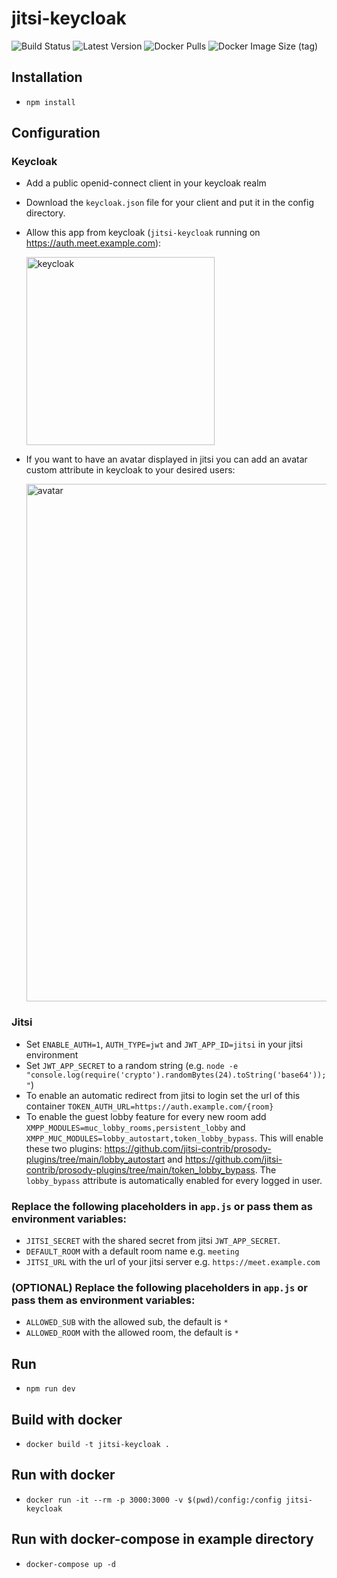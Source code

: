 # jitsi-keycloak

![Build Status](https://img.shields.io/github/actions/workflow/status/d3473r/jitsi-keycloak/docker-image.yml)
![Latest Version](https://img.shields.io/github/v/tag/d3473r/jitsi-keycloak?label=Latest%20Version)
![Docker Pulls](https://img.shields.io/docker/pulls/d3473r/jitsi-keycloak)
![Docker Image Size (tag)](https://img.shields.io/docker/image-size/d3473r/jitsi-keycloak/latest)

## Installation

- `npm install`

## Configuration

### Keycloak

- Add a public openid-connect client in your keycloak realm
- Download the `keycloak.json` file for your client and put it in the config directory.
- Allow this app from keycloak (`jitsi-keycloak` running on https://auth.meet.example.com):
  
  <img width="301" alt="keycloak" src="https://user-images.githubusercontent.com/10356892/120615016-20b79380-c458-11eb-86cf-a70864319aae.png">

- If you want to have an avatar displayed in jitsi you can add an avatar custom attribute in keycloak to your desired users:
  
  <img width="828" alt="avatar" src="https://user-images.githubusercontent.com/10356892/120669103-6e9bbe00-c48f-11eb-888e-c4da3011f8ea.png">

### Jitsi

- Set `ENABLE_AUTH=1`, `AUTH_TYPE=jwt` and `JWT_APP_ID=jitsi` in your jitsi environment
- Set `JWT_APP_SECRET` to a random string (e.g. `node -e "console.log(require('crypto').randomBytes(24).toString('base64'));"`)
- To enable an automatic redirect from jitsi to login set the url of this container `TOKEN_AUTH_URL=https://auth.example.com/{room}`
- To enable the guest lobby feature for every new room add `XMPP_MODULES=muc_lobby_rooms,persistent_lobby` and `XMPP_MUC_MODULES=lobby_autostart,token_lobby_bypass`. This will enable these two plugins: https://github.com/jitsi-contrib/prosody-plugins/tree/main/lobby_autostart and https://github.com/jitsi-contrib/prosody-plugins/tree/main/token_lobby_bypass. The `lobby_bypass` attribute is automatically enabled for every logged in user.

### Replace the following placeholders in `app.js` or pass them as environment variables:

- `JITSI_SECRET` with the shared secret from jitsi `JWT_APP_SECRET`.
- `DEFAULT_ROOM` with a default room name e.g. `meeting`
- `JITSI_URL` with the url of your jitsi server e.g. `https://meet.example.com`

### (OPTIONAL) Replace the following placeholders in `app.js` or pass them as environment variables:
- `ALLOWED_SUB` with the allowed sub, the default is `*`
- `ALLOWED_ROOM` with the allowed room, the default is `*`

## Run

- `npm run dev`

## Build with docker

- `docker build -t jitsi-keycloak .`

## Run with docker

- `docker run -it --rm -p 3000:3000 -v $(pwd)/config:/config jitsi-keycloak`

## Run with docker-compose in example directory

- `docker-compose up -d`
